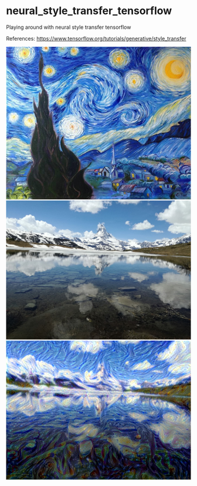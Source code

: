 # neural_style_transfer_tensorflow
Playing around with neural style transfer tensorflow

References: https://www.tensorflow.org/tutorials/generative/style_transfer

![base](figures_testing/TheStarryNight.jpg)
![Zermatt](figures_testing/zermatt.jpeg)
![results](results/results_at_iteration_6.png)
